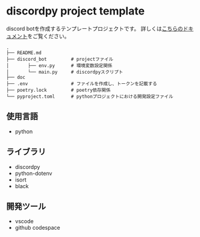 # discordpy project template

discord botを作成するテンプレートプロジェクトです。
詳しくは[こちらのドキュメント](https://www.tokiukaze.com/blog/discord-bot-dev/)をご覧ください。

```text
.
├── README.md
├── discord_bot         # projectファイル
│       ├── env.py      # 環境変数設定関係
│       └── main.py     # discordpyスクリプト
├── doc
├── .env                # ファイルを作成し、トークンを記載する
├── poetry.lock         # poetry依存関係
└── pyproject.toml      # pythonプロジェクトにおける開発設定ファイル
```

## 使用言語
- python

## ライブラリ
- discordpy
- python-dotenv
- isort
- black

## 開発ツール
- vscode
- github codespace
